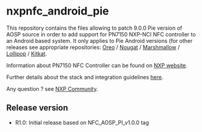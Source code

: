 # nxpnfc_android_pie

This repository contains the files allowing to patch 9.0.0 Pie version of AOSP source in order to add support for PN7150 NXP-NCI NFC controller to an Android based system.
It only applies to Pie Android versions (for other releases see appropriate repositories: 
[Oreo](https://github.com/NXPNFCLinux/nxpnfc_android_oreo) / [Nougat](https://github.com/NXPNFCLinux/nxpnfc_android_nougat) / [Marshmallow](https://github.com/NXPNFCLinux/nxpnfc_android_marshmallow) / [Lollipop](https://github.com/NXPNFCLinux/nxpnfc_android_lollipop) / [Kitkat](https://github.com/NXPNFCLinux/nxpnfc_android_kitkat).

Information about PN7150 NFC Controller can be found on [NXP website](https://www.nxp.com/products/identification-and-security/nfc/nfc-reader-ics/pn7150-high-performance-nfc-controller-with-integrated-firmware-for-home-automation-applications:PN7150).

Further details about the stack and integration guidelines [here](https://www.nxp.com/docs/en/application-note/AN11690.pdf).

Any question ? see [NXP Community](https://community.nxp.com/community/identification-security/nfc/content).

Release version
---------------
 * R1.0: Initial release based on NFC_AOSP_PI_v1.0.0 tag
